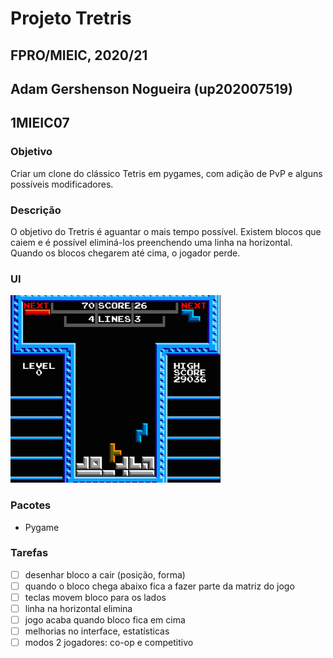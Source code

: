 # Projeto Tretris
## FPRO/MIEIC, 2020/21
## Adam Gershenson Nogueira (up202007519)
## 1MIEIC07

### Objetivo

Criar um clone do clássico Tetris em pygames, com adição de PvP e alguns possíveis modificadores.

### Descrição

O objetivo do Tretris é aguantar o mais tempo possível. Existem blocos que caiem e é possível eliminá-los preenchendo uma linha na horizontal. Quando os blocos chegarem até cima, o jogador perde.

### UI

![UI](ui.png)

### Pacotes

- Pygame

### Tarefas

- [ ] desenhar bloco a cair (posição, forma)
- [ ] quando o bloco chega abaixo fica a fazer parte da matriz do jogo
- [ ] teclas movem bloco para os lados
- [ ] linha na horizontal elimina
- [ ] jogo acaba quando bloco fica em cima
- [ ] melhorias no interface, estatísticas
- [ ] modos 2 jogadores: co-op e competitivo
